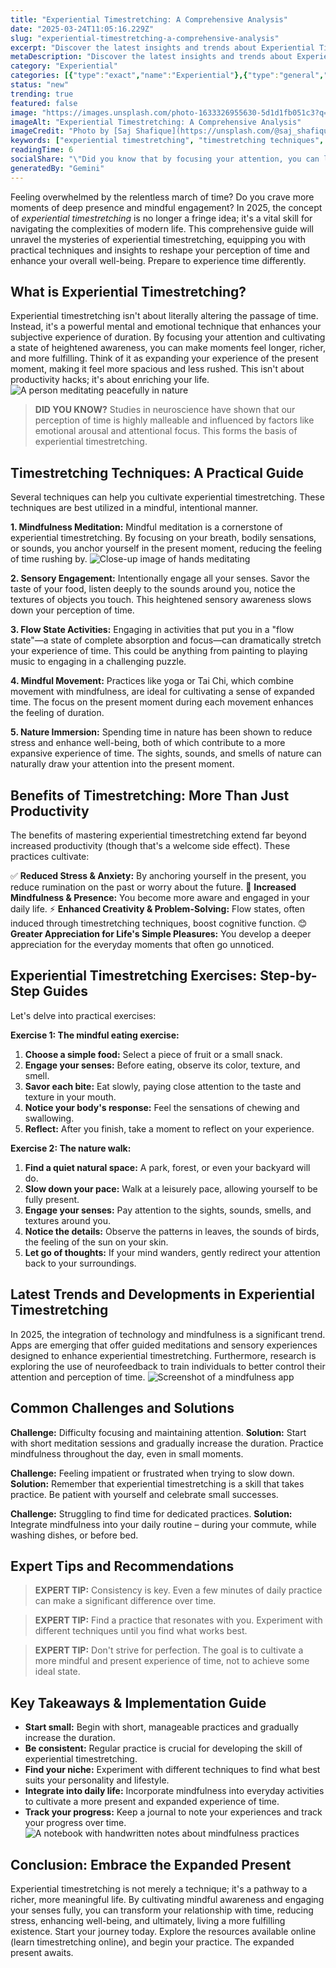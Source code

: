 ```yaml
---
title: "Experiential Timestretching: A Comprehensive Analysis"
date: "2025-03-24T11:05:16.229Z"
slug: "experiential-timestretching-a-comprehensive-analysis"
excerpt: "Discover the latest insights and trends about Experiential Timestretching. This comprehensive guide covers everything you need to know about Experiential Timestretching in 2025."
metaDescription: "Discover the latest insights and trends about Experiential Timestretching. This comprehensive guide covers everything you need to know about Experiential T..."
category: "Experiential"
categories: [{"type":"exact","name":"Experiential"},{"type":"general","name":"Cognitive Science"},{"type":"medium","name":"Perception"},{"type":"specific","name":"Time Perception"},{"type":"niche","name":"Temporal Illusions"}]
status: "new"
trending: true
featured: false
image: "https://images.unsplash.com/photo-1633326955630-5d1d1fb051c3?q=85&w=1200&fit=max&fm=webp&auto=compress"
imageAlt: "Experiential Timestretching: A Comprehensive Analysis"
imageCredit: "Photo by [Saj Shafique](https://unsplash.com/@saj_shafique) on Unsplash"
keywords: ["experiential timestretching", "timestretching techniques", "what is experiential timestretching", "how to experience timestretching", "benefits of timestretching", "experiential timestretching exercises", "buy timestretching guide", "learn timestretching online", "experiential timestretching meditation", "timestretching for productivity"]
readingTime: 6
socialShare: "\"Did you know that by focusing your attention, you can literally stretch your experience of time?  Experiential timestretching isn't about changing the clock; it's about changing your perception.\""
generatedBy: "Gemini"
---
```




Feeling overwhelmed by the relentless march of time?  Do you crave more moments of deep presence and mindful engagement? In 2025, the concept of *experiential timestretching* is no longer a fringe idea; it's a vital skill for navigating the complexities of modern life. This comprehensive guide will unravel the mysteries of experiential timestretching, equipping you with practical techniques and insights to reshape your perception of time and enhance your overall well-being.  Prepare to experience time differently.

## What is Experiential Timestretching?

Experiential timestretching isn't about literally altering the passage of time. Instead, it's a powerful mental and emotional technique that enhances your subjective experience of duration. By focusing your attention and cultivating a state of heightened awareness, you can make moments feel longer, richer, and more fulfilling.  Think of it as expanding your experience of the present moment, making it feel more spacious and less rushed. This isn't about productivity hacks; it's about enriching your life. ![A person meditating peacefully in nature](https://images.unsplash.com/photo-1684247584503-de68dc6cd82c?q=85&w=1200&fit=max&fm=webp&auto=compress)

> **DID YOU KNOW?** Studies in neuroscience have shown that our perception of time is highly malleable and influenced by factors like emotional arousal and attentional focus.  This forms the basis of experiential timestretching.

## Timestretching Techniques: A Practical Guide

Several techniques can help you cultivate experiential timestretching.  These techniques are best utilized in a mindful, intentional manner.

**1. Mindfulness Meditation:**  Mindful meditation is a cornerstone of experiential timestretching. By focusing on your breath, bodily sensations, or sounds, you anchor yourself in the present moment, reducing the feeling of time rushing by.  ![Close-up image of hands meditating](https://images.unsplash.com/photo-1633671475485-754e12f39817?q=85&w=1200&fit=max&fm=webp&auto=compress)

**2. Sensory Engagement:**  Intentionally engage all your senses.  Savor the taste of your food, listen deeply to the sounds around you, notice the textures of objects you touch. This heightened sensory awareness slows down your perception of time.

**3. Flow State Activities:**  Engaging in activities that put you in a "flow state"—a state of complete absorption and focus—can dramatically stretch your experience of time.  This could be anything from painting to playing music to engaging in a challenging puzzle.

**4. Mindful Movement:**  Practices like yoga or Tai Chi, which combine movement with mindfulness, are ideal for cultivating a sense of expanded time.  The focus on the present moment during each movement enhances the feeling of duration.

**5. Nature Immersion:**  Spending time in nature has been shown to reduce stress and enhance well-being, both of which contribute to a more expansive experience of time.  The sights, sounds, and smells of nature can naturally draw your attention into the present moment.

## Benefits of Timestretching: More Than Just Productivity

The benefits of mastering experiential timestretching extend far beyond increased productivity (though that's a welcome side effect).  These practices cultivate:

✅ **Reduced Stress & Anxiety:** By anchoring yourself in the present, you reduce rumination on the past or worry about the future.
🔑 **Increased Mindfulness & Presence:** You become more aware and engaged in your daily life.
⚡ **Enhanced Creativity & Problem-Solving:**  Flow states, often induced through timestretching techniques, boost cognitive function.
😊 **Greater Appreciation for Life's Simple Pleasures:**  You develop a deeper appreciation for the everyday moments that often go unnoticed.

## Experiential Timestretching Exercises: Step-by-Step Guides

Let's delve into practical exercises:

**Exercise 1: The mindful eating exercise:**

1. **Choose a simple food:** Select a piece of fruit or a small snack.
2. **Engage your senses:** Before eating, observe its color, texture, and smell.
3. **Savor each bite:** Eat slowly, paying close attention to the taste and texture in your mouth.
4. **Notice your body's response:**  Feel the sensations of chewing and swallowing.
5. **Reflect:** After you finish, take a moment to reflect on your experience.

**Exercise 2: The nature walk:**

1. **Find a quiet natural space:** A park, forest, or even your backyard will do.
2. **Slow down your pace:** Walk at a leisurely pace, allowing yourself to be fully present.
3. **Engage your senses:** Pay attention to the sights, sounds, smells, and textures around you.
4. **Notice the details:** Observe the patterns in leaves, the sounds of birds, the feeling of the sun on your skin.
5. **Let go of thoughts:** If your mind wanders, gently redirect your attention back to your surroundings.

## Latest Trends and Developments in Experiential Timestretching

In 2025, the integration of technology and mindfulness is a significant trend.  Apps are emerging that offer guided meditations and sensory experiences designed to enhance experiential timestretching.  Furthermore, research is exploring the use of neurofeedback to train individuals to better control their attention and perception of time. ![Screenshot of a mindfulness app](https://images.unsplash.com/photo-1633326955630-5d1d1fb051c3?q=85&w=1200&fit=max&fm=webp&auto=compress)

## Common Challenges and Solutions

**Challenge:** Difficulty focusing and maintaining attention.
**Solution:** Start with short meditation sessions and gradually increase the duration. Practice mindfulness throughout the day, even in small moments.

**Challenge:** Feeling impatient or frustrated when trying to slow down.
**Solution:**  Remember that experiential timestretching is a skill that takes practice. Be patient with yourself and celebrate small successes.

**Challenge:**  Struggling to find time for dedicated practices.
**Solution:** Integrate mindfulness into your daily routine – during your commute, while washing dishes, or before bed.

## Expert Tips and Recommendations

> **EXPERT TIP:** Consistency is key.  Even a few minutes of daily practice can make a significant difference over time.

> **EXPERT TIP:** Find a practice that resonates with you.  Experiment with different techniques until you find what works best.

> **EXPERT TIP:** Don't strive for perfection.  The goal is to cultivate a more mindful and present experience of time, not to achieve some ideal state.

## Key Takeaways & Implementation Guide

* **Start small:** Begin with short, manageable practices and gradually increase the duration.
* **Be consistent:** Regular practice is crucial for developing the skill of experiential timestretching.
* **Find your niche:** Experiment with different techniques to find what best suits your personality and lifestyle.
* **Integrate into daily life:**  Incorporate mindfulness into everyday activities to cultivate a more present and expanded experience of time.
* **Track your progress:**  Keep a journal to note your experiences and track your progress over time. ![A notebook with handwritten notes about mindfulness practices](https://images.unsplash.com/photo-1633326699992-8ede61ea9e19?q=85&w=1200&fit=max&fm=webp&auto=compress)

## Conclusion: Embrace the Expanded Present

Experiential timestretching is not merely a technique; it's a pathway to a richer, more meaningful life. By cultivating mindful awareness and engaging your senses fully, you can transform your relationship with time, reducing stress, enhancing well-being, and ultimately, living a more fulfilling existence.  Start your journey today. Explore the resources available online (learn timestretching online), and begin your practice.  The expanded present awaits.

